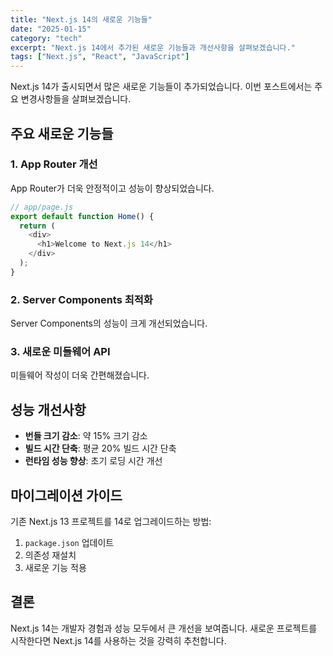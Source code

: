 ```yaml
---
title: "Next.js 14의 새로운 기능들"
date: "2025-01-15"
category: "tech"
excerpt: "Next.js 14에서 추가된 새로운 기능들과 개선사항을 살펴보겠습니다."
tags: ["Next.js", "React", "JavaScript"]
---
```


Next.js 14가 출시되면서 많은 새로운 기능들이 추가되었습니다. 이번 포스트에서는 주요 변경사항들을 살펴보겠습니다.

## 주요 새로운 기능들

### 1. App Router 개선
App Router가 더욱 안정적이고 성능이 향상되었습니다.

```javascript
// app/page.js
export default function Home() {
  return (
    <div>
      <h1>Welcome to Next.js 14</h1>
    </div>
  );
}
```

### 2. Server Components 최적화
Server Components의 성능이 크게 개선되었습니다.

### 3. 새로운 미들웨어 API
미들웨어 작성이 더욱 간편해졌습니다.

## 성능 개선사항

- **번들 크기 감소**: 약 15% 크기 감소
- **빌드 시간 단축**: 평균 20% 빌드 시간 단축
- **런타임 성능 향상**: 초기 로딩 시간 개선

## 마이그레이션 가이드

기존 Next.js 13 프로젝트를 14로 업그레이드하는 방법:

1. `package.json` 업데이트
2. 의존성 재설치
3. 새로운 기능 적용

## 결론

Next.js 14는 개발자 경험과 성능 모두에서 큰 개선을 보여줍니다. 새로운 프로젝트를 시작한다면 Next.js 14를 사용하는 것을 강력히 추천합니다.
